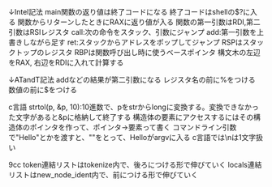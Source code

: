 ↓Intel記法
main関数の返り値は終了コードになる
終了コードはshellの$?に入る
関数からリターンしたときにRAXに返り値が入る
関数の第一引数はRDI,第二引数はRSIレジスタ
call:次の命令をスタック、引数にジャンプ
add:第一引数を上書きしながら足す
ret:スタックからアドレスをポップしてジャンプ
RSPはスタックトップのレジスタ
RBPは関数呼び出し時に使うベースポインタ
構文木の左辺をRAX, 右辺をRDIに入れて計算する

↓ATandT記法
addなどの結果が第二引数になる
レジスタ名の前に%をつける
数値の前に$をつける

c言語
strtol(p, &p, 10):10進数で、pをstrからlongに変換する。変換できなかった文字があると&pに格納して終了する
構造体の要素にアクセスするにはその構造体のポインタを作って、ポインタ->要素って書く
コマンドライン引数で"Hello"とかを渡すと、""をとって、Helloがargvに入る
c言語では\nは1文字扱い

9cc
token連結リストはtokenize内で、後ろにつける形で伸びていく
locals連結リストはnew_node_ident内で、前につける形で伸びていく